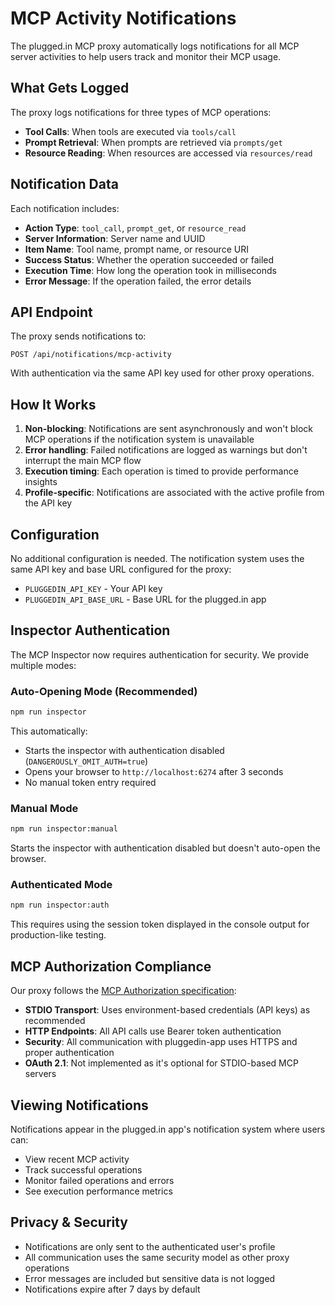 # MCP Activity Notifications

The plugged.in MCP proxy automatically logs notifications for all MCP server activities to help users track and monitor their MCP usage.

## What Gets Logged

The proxy logs notifications for three types of MCP operations:

- **Tool Calls**: When tools are executed via `tools/call`
- **Prompt Retrieval**: When prompts are retrieved via `prompts/get` 
- **Resource Reading**: When resources are accessed via `resources/read`

## Notification Data

Each notification includes:

- **Action Type**: `tool_call`, `prompt_get`, or `resource_read`
- **Server Information**: Server name and UUID
- **Item Name**: Tool name, prompt name, or resource URI
- **Success Status**: Whether the operation succeeded or failed
- **Execution Time**: How long the operation took in milliseconds
- **Error Message**: If the operation failed, the error details

## API Endpoint

The proxy sends notifications to:
```
POST /api/notifications/mcp-activity
```

With authentication via the same API key used for other proxy operations.

## How It Works

1. **Non-blocking**: Notifications are sent asynchronously and won't block MCP operations if the notification system is unavailable
2. **Error handling**: Failed notifications are logged as warnings but don't interrupt the main MCP flow
3. **Execution timing**: Each operation is timed to provide performance insights
4. **Profile-specific**: Notifications are associated with the active profile from the API key

## Configuration

No additional configuration is needed. The notification system uses the same API key and base URL configured for the proxy:

- `PLUGGEDIN_API_KEY` - Your API key
- `PLUGGEDIN_API_BASE_URL` - Base URL for the plugged.in app

## Inspector Authentication

The MCP Inspector now requires authentication for security. We provide multiple modes:

### Auto-Opening Mode (Recommended)
```bash
npm run inspector
```
This automatically:
- Starts the inspector with authentication disabled (`DANGEROUSLY_OMIT_AUTH=true`)
- Opens your browser to `http://localhost:6274` after 3 seconds
- No manual token entry required

### Manual Mode
```bash
npm run inspector:manual
```
Starts the inspector with authentication disabled but doesn't auto-open the browser.

### Authenticated Mode
```bash
npm run inspector:auth
```
This requires using the session token displayed in the console output for production-like testing.

## MCP Authorization Compliance

Our proxy follows the [MCP Authorization specification](https://modelcontextprotocol.io/specification/2025-03-26/basic/authorization):

- **STDIO Transport**: Uses environment-based credentials (API keys) as recommended
- **HTTP Endpoints**: All API calls use Bearer token authentication
- **Security**: All communication with pluggedin-app uses HTTPS and proper authentication
- **OAuth 2.1**: Not implemented as it's optional for STDIO-based MCP servers

## Viewing Notifications

Notifications appear in the plugged.in app's notification system where users can:

- View recent MCP activity
- Track successful operations
- Monitor failed operations and errors
- See execution performance metrics

## Privacy & Security

- Notifications are only sent to the authenticated user's profile
- All communication uses the same security model as other proxy operations
- Error messages are included but sensitive data is not logged
- Notifications expire after 7 days by default 